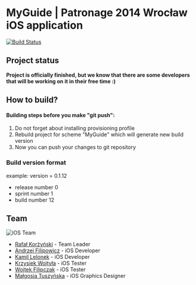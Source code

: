 MyGuide | Patronage 2014 Wrocław iOS application
=======
[![Build Status](https://travis-ci.org/blstream/MyGuide.svg?branch=ios)](https://travis-ci.org/blstream/MyGuide)

## Project status
**Project is officially finished, but we know that there are some developers that will be working on it in their free time :)**


## How to build?

#### Building steps before you make "git push":  
1. Do not forget about installing provisioning profile  
2. Rebuild project for scheme "MyGuide" which will generate new build version  
3. Now you can push your changes to git repository  

### Build version format
example: version = 0.1.12  
- release number 0  
- sprint number  1  
- build number   12  


## Team

![iOS Team](http://i30.photobucket.com/albums/c315/squixy-sln/iOS_zpscb80110f.jpg)

- [Rafał Korżyński](mailto:r.korzynski@gazeta.pl) - Team Leader
- [Andrzej Filipowicz](mailto:afilipowicz.4@gmail.com) - iOS Developer
- [Kamil Lelonek](http://squixy.zz.mu) - iOS Developer
- [Krzysiek Wojtyła](mailto:kfwojtyla@gmail.com) - iOS Tester
- [Wojtek Filipczak](mailto:Wojciech.Filipczak@wp.pl) - iOS Tester
- [Małgosia Tuszyńska](mailto:go.tuszynska@gmail.com) - iOS Graphics Designer